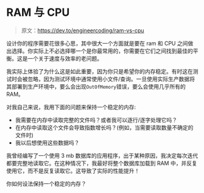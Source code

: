 # RAM 与 CPU

> 原文：<https://dev.to/engineercoding/ram-vs-cpu>

设计你的程序需要花很多心思，其中很大一个方面就是要在 ram 和 CPU 之间做出选择。你实际上不必选择哪一个是你最常用的，你需要在它们之间找到最佳的平衡。这是一个关于速度与效率的老问题。

我实际上体验了为什么这是如此重要，因为你只是希望你的内存稳定。有时这在测试时会被忽略，因为测试环境中通常使用小文件/查询。一旦使用实际生产数据将其部署到生产环境中，要么会出现`OutOfMemory`错误，要么会使用几乎所有的 RAM。

对我自己来说，我用下面的问题来保持一个稳定的内存:

*   我需要在内存中读取完整的文件吗？或者我可以逐行/逐字处理它吗？
*   在内存中读取这个文件会导致指数增长吗？(例如，当需要读取数量不确定的文件时)
*   我以后想使用这些数据吗？

我曾经编写了一个使用 3 mb 数据库的应用程序，出于某种原因，我决定每次迭代都要完整地读取它。在这种情况下，我最好将整个数据库加载到 RAM 中，并反复使用它，而不是反复读取它。这导致了实际的性能提升！

你如何设法保持一个稳定的内存？